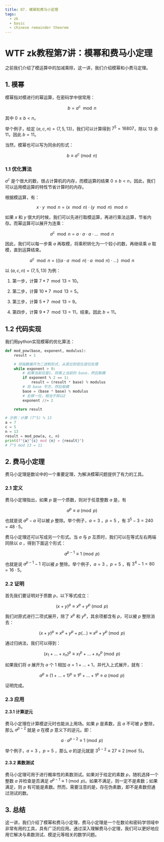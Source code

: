 ```yaml
---
title: 07. 模幂和费马小定理
tags:
  - zk
  - basic
  - chinese remainder theorem
---
```


# WTF zk教程第7讲：模幂和费马小定理

之前我们介绍了模运算中的加减乘除，这一讲，我们介绍模幂和小费马定理。

## 1. 模幂

模幂指对模进行的幂运算，在密码学中很常用：

$$
b = a^c \mod{n}
$$

其中 $0 \le b < n$。

举个例子，给定 $(a, c, n) = (7, 5, 13)$，我们可以计算得到 $7^5=16807$，除以 $13$ 余 $11$，因此 $b = 11$。

当然，模幂也可以写为同余的形式：

$$
b \equiv a^c \pmod{n}
$$

### 1.1 优化算法

$a^c$ 是个很大的数，很占计算机的内存，而模运算的结果 $0 \le b < n$，因此，我们可以运用模运算的特性节省计算时的内存。

根据模运算，有：

$$
x \cdot y \mod{n} = (x \mod{n})  \cdot (y \mod{n}) \mod{n}
$$

如果 $x$ 和 $y$ 很大的时候，我们可以先进行取模运算，再进行乘法运算，节省内存。而幂运算可以展开为连乘：

$$
a^c \mod{n} = a \cdot a \cdot a \cdot ... \mod{n} 
$$

因此，我们可以每一步乘 $a$ 再取模，将乘积转化为一个较小的数，再继续乘 $a$ 取模，直到运算结束。

$$
a^c \mod{n} = (((a \cdot a \mod{n}) \cdot a \mod{n}) \cdot ... )\mod{n} 
$$

以 $(a, c, n) = (7, 5, 13)$ 为例：

1. 第一步，计算 $7 * 7 \mod{13} =10$。

2. 第二步，计算 $10 * 7 \mod{13} = 5$。

3. 第三步，计算 $5 * 7 \mod{13} = 9$。

4. 第四步，计算 $9 * 7 \mod{13} = 11$，结束。因此 $b = 11$。

## 1.2 代码实现

我们用python实现模幂的优化算法：

```python
def mod_pow(base, exponent, modulus):
    result = 1

    # 将指数展开为二进制形式，从高位到低位逐位处理
    while exponent > 0:
        # 如果当前位是1，则乘上当前的 base，然后取模
        if exponent % 2 == 1:
            result = (result * base) % modulus
        # 将 base 平方，然后取模
        base = (base * base) % modulus
        # 右移一位，相当于除以2
        exponent //= 2

    return result

# 示例：计算 (7^5) % 13
a = 7
c = 5
n = 13
result = mod_pow(a, c, n)
print(f"{a}^{c} mod {n} = {result}")
# 7^5 mod 13 = 11
```

## 2. 费马小定理

费马小定理是数论中的一个重要定理，为解决模幂问题提供了有力的工具。

### 2.1 定义

费马小定理指出，如果 $p$ 是一个质数，则对于任意整数 $a$ 是，有

$$
a^{p} \equiv a \pmod{p}
$$

也就是说 $a^p -a$ 可以被 $p$ 整除。举个例子，$a = 3$ ，$p = 5$ ，有 $3^5 - 3 = 240 = 48 \cdot 5$。

费马小定理还可以写成另一个形式。当 $a$ 与 $p$ 互质时，我们可以在等式左右两端同除以 $a$ ，得到下面这个形式：

$$
a^{p-1} \equiv 1 \pmod{p}
$$

也就是说 $a^{p-1} -1$ 可以被 $p$ 整除。举个例子，$a = 3$ ，$p = 5$ ，有 $3^4 -1 = 80 = 16 \cdot 5$。

### 2.2 证明

首先我们要证明对于质数 $p$，以下等式成立：

$$
(x+y)^p \equiv x^p +y^p \pmod{p}
$$

我们对原式进行二项式展开，除了 $x^p$ 和 $y^p$，其余项都含有 $p$，可以被 $p$ 整除消去：

$$
(x+y)^p \equiv  x^p +y^p + p(...) \equiv x^p +y^p \pmod{p}
$$

通过归纳法，我们可以得到：

$$
(x_1 + ... + x_n)^p \equiv x_1^p + ... + x_n^p \pmod{p}
$$

如果我们将 $a$ 展开为 $a$ 个 $1$ 相加 $a = 1+ ... +1$，并代入上式展开，就有：

$$
a^p \equiv (1 + ... + 1)^p \equiv 1^p + ... + 1^p \equiv a \pmod{p}
$$

证明完成。

### 2.3 应用
#### 2.3.1 计算逆元

费马小定理在计算模逆元时也能派上用场。如果 $p$ 是素数，且 $a$ 不可被 $p$ 整除，那么 $a^{p-2}$ 就是 $a$ 在模 $p$ 意义下的逆元。即：

$$
a \cdot a^{p-2} \equiv 1 \pmod{p}
$$

举个例子，$a = 3$ ，$p = 5$ ，那么 $a$ 的逆元就是 $3^{5-2} \equiv 27 \equiv 2 \pmod{5}$。

#### 2.3.2 素数测试

费马小定理可用于进行概率性的素数测试。如果对于给定的素数 $p$，随机选择一个整数 $a$ 并检查是否满足 $a^{p-1} \equiv 1 \pmod{p}$。如果不满足，则一定不是素数；如果满足，则 $p$ 有可能是素数。然而，需要注意的是，存在伪素数，即不是素数但通过测试的数。



## 3. 总结

这一讲，我们介绍了模幂和费马小定理，费马小定理是一个在数论和密码学领域中非常有用的工具，具有广泛的应用。通过深入理解费马小定理，我们可以更好地应用它解决与素数测试、模逆元等相关的数学问题。
